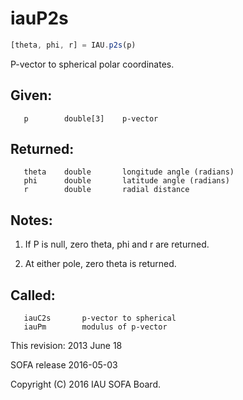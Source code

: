 # iauP2s

```js
[theta, phi, r] = IAU.p2s(p)
```

P-vector to spherical polar coordinates.

## Given:
```
   p        double[3]    p-vector
```

## Returned:
```
   theta    double       longitude angle (radians)
   phi      double       latitude angle (radians)
   r        double       radial distance
```

## Notes:

1) If P is null, zero theta, phi and r are returned.

2) At either pole, zero theta is returned.

## Called:
```
   iauC2s       p-vector to spherical
   iauPm        modulus of p-vector
```

This revision:  2013 June 18

SOFA release 2016-05-03

Copyright (C) 2016 IAU SOFA Board.